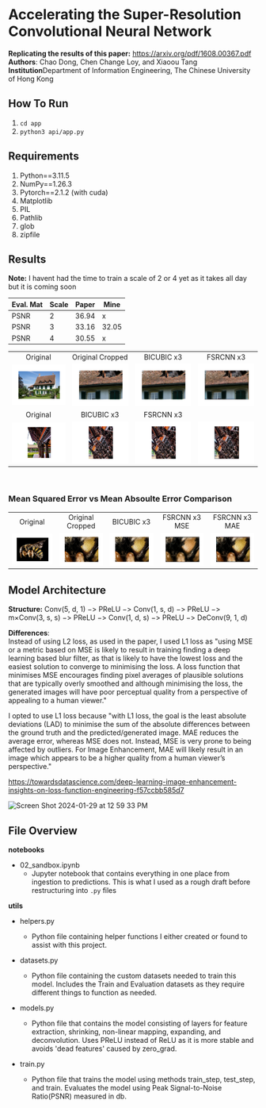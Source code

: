 # Accelerating the Super-Resolution Convolutional Neural Network

**Replicating the results of this paper:** https://arxiv.org/pdf/1608.00367.pdf <br/>
**Authors**: Chao Dong, Chen Change Loy, and Xiaoou Tang <br/>
**Institution**Department of Information Engineering, The Chinese University of Hong Kong <br/>

## How To Run

1. ```cd app```
2. ```python3 api/app.py```

## Requirements

1. Python==3.11.5
2. NumPy==1.26.3
3. Pytorch==2.1.2 (with cuda)
4. Matplotlib
5. PIL
7. Pathlib
8. glob
9. zipfile


## Results

**Note:** I havent had the time to train a scale of 2 or 4 yet as it takes all day but it is coming soon <br/>


| Eval. Mat | Scale | Paper | Mine |
|-----------|-------|-------|-----------------|
| PSNR | 2 | 36.94 | x |
| PSNR | 3 | 33.16 | 32.05 |
| PSNR | 4 | 30.55 | x |

<!-- <img width="490" alt="Screen Shot 2024-01-29 at 12 56 42 PM" src="https://github.com/NicoCeresa/FSRCNN-2016/assets/82683503/e6fb9398-b3f0-43af-928a-6016607738bc"> <br/>
<br/>
<img width="393" alt="Screen Shot 2024-01-29 at 12 58 01 PM" src="https://github.com/NicoCeresa/FSRCNN-2016/assets/82683503/f622bad8-833b-47b7-aa92-4b104e008a20"> -->

<table>
    <tr>
        <td><center>Original</center></td>
		<td><center>Original Cropped</center></td>
        <td><center>BICUBIC x3</center></td>
        <td><center>FSRCNN x3</center></td>
    </tr>
    <tr>
    	<td>
    		<center><img src="./images/cottage_og.png""></center>
    	</td>
		<td>
    		<center><img src="./images/cottage_crop.png""></center>
    	</td>
    	<td>
    		<center><img src="./images/cottage_lr.png"></center>
    	</td>
    	<td>
    		<center><img src="./images/cottage_hr.png"></center>
    	</td>
    </tr>
    <tr>
        <td><center>Original</center></td>
        <td><center>BICUBIC x3</center></td>
        <td><center>FSRCNN x3</center></td>
    </tr>
    <tr>
    	<tr>
    	<td>
    		<center><img src="./images/china_og.png""></center>
    	</td>
		<td>
    		<center><img src="./images/china_crop.png""></center>
    	</td>
    	<td>
    		<center><img src="./images/china_lr.png"></center>
    	</td>
    	<td>
    		<center><img src="./images/china_hr.png"></center>
    	</td>
    </tr>
</table>

<br/>

### Mean Squared Error vs Mean Absoulte Error Comparison

<table>
    <tr>
        <td><center>Original</center></td>
        <td><center>Original Cropped</center></td>
        <td><center>BICUBIC x3</center></td>
        <td><center>FSRCNN x3 MSE</center></td>
        <td><center>FSRCNN x3 MAE</center></td>
    </tr>
    <tr>
    	<td>
    		<center><img src="./images/bee_OG.png"></center>
    	</td>
        <td>
    		<center><img src="./images/bee_og_crop.png"></center>
    	</td>
    	<td>
    		<center><img src="./images/bee_LR.png"></center>
    	</td>
        <td>
    		<center><img src="./images/bee_hr_mse.png""></center>
    	</td>
    	<td>
    		<center><img src="./images/bee_hr_mae.png"></center>
    	</td>
    </tr>
</table>

## Model Architecture

**Structure:** Conv(5, d, 1) −> PReLU −> Conv(1, s, d) −> PReLU −> m×Conv(3, s, s) −> PReLU −> Conv(1, d, s) −> PReLU −> DeConv(9, 1, d)

**Differences**: <br/>
Instead of using L2 loss, as used in the paper, I used L1 loss as "using MSE or a metric based on MSE is likely to result in training finding a deep learning based blur filter, as that is likely to have the lowest loss and the easiest solution to converge to minimising the loss. A loss function that minimises MSE encourages finding pixel averages of plausible solutions that are typically overly smoothed and although minimising the loss, the generated images will have poor perceptual quality from a perspective of appealing to a human viewer." <br/>

I opted to use L1 loss because "with L1 loss, the goal is the least absolute deviations (LAD) to minimise the sum of the absolute differences between the ground truth and the predicted/generated image. MAE reduces the average error, whereas MSE does not. Instead, MSE is very prone to being affected by outliers. For Image Enhancement, MAE will likely result in an image which appears to be a higher quality from a human viewer’s perspective." <br/>

https://towardsdatascience.com/deep-learning-image-enhancement-insights-on-loss-function-engineering-f57ccbb585d7

<img width="401" alt="Screen Shot 2024-01-29 at 12 59 33 PM" src="https://github.com/NicoCeresa/FSRCNN-2016/assets/82683503/63e082ae-cb7e-4c71-95ff-4b2cee70ce3e">


## File Overview
**notebooks**
- 02_sandbox.ipynb <br/>
    - Jupyter notebook that contains everything in one place from ingestion to predictions. This is what I used as a rough draft before restructuring into `.py` files

**utils**
- helpers.py <br/>
    - Python file containing helper functions I either created or found to assist with this project. <br/>
- datasets.py <br/>
    - Python file containing the custom datasets needed to train this model. Includes the Train and Evaluation datasets as they require different things to function as needed.<br/>
- models.py<br/>
    - Python file that contains the model consisting of layers for feature extraction, shrinking, non-linear mapping, expanding, and deconvolution. Uses PReLU instead of ReLU as it is more stable and avoids 'dead features' caused by zero_grad.<br/>

- train.py<br/>
    - Python file that trains the model using methods train_step, test_step, and train. Evaluates the model using Peak Signal-to-Noise Ratio(PSNR) measured in db. 
